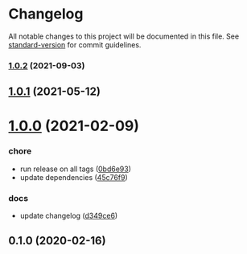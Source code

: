 # Changelog

All notable changes to this project will be documented in this file. See [standard-version](https://github.com/conventional-changelog/standard-version) for commit guidelines.

### [1.0.2](https://github.com/autero1/action-terraform/compare/v1.0.1...v1.0.2) (2021-09-03)

## [1.0.1](https://github.com/autero1/action-terraform/compare/v1.0.0...v1.0.1) (2021-05-12)




# [1.0.0](https://github.com/autero1/action-terraform/compare/v0.1.0...v1.0.0) (2021-02-09)


### chore

* run release on all tags ([0bd6e93](https://github.com/autero1/action-terraform/commit/0bd6e93008a47667fc80e3577ecc44712efe792e))
* update dependencies ([45c76f9](https://github.com/autero1/action-terraform/commit/45c76f9cc1402c0d3a37243e9d576c7c312ceb3e))

### docs

* update changelog ([d349ce6](https://github.com/autero1/action-terraform/commit/d349ce6be10feb864c7b4ab20b1eb15a4cb6d3eb))



## 0.1.0 (2020-02-16)
